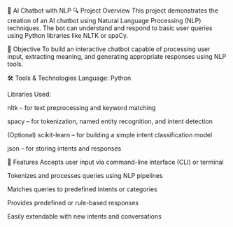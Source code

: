 🤖 AI Chatbot with NLP
🔍 Project Overview
This project demonstrates the creation of an AI chatbot using Natural Language Processing (NLP) techniques. The bot can understand and respond to basic user queries using Python libraries like NLTK or spaCy.

🎯 Objective
To build an interactive chatbot capable of processing user input, extracting meaning, and generating appropriate responses using NLP tools.

🛠️ Tools & Technologies
Language: Python

Libraries Used:

nltk – for text preprocessing and keyword matching

spacy – for tokenization, named entity recognition, and intent detection

(Optional) scikit-learn – for building a simple intent classification model

json – for storing intents and responses

💬 Features
Accepts user input via command-line interface (CLI) or terminal

Tokenizes and processes queries using NLP pipelines

Matches queries to predefined intents or categories

Provides predefined or rule-based responses

Easily extendable with new intents and conversations
